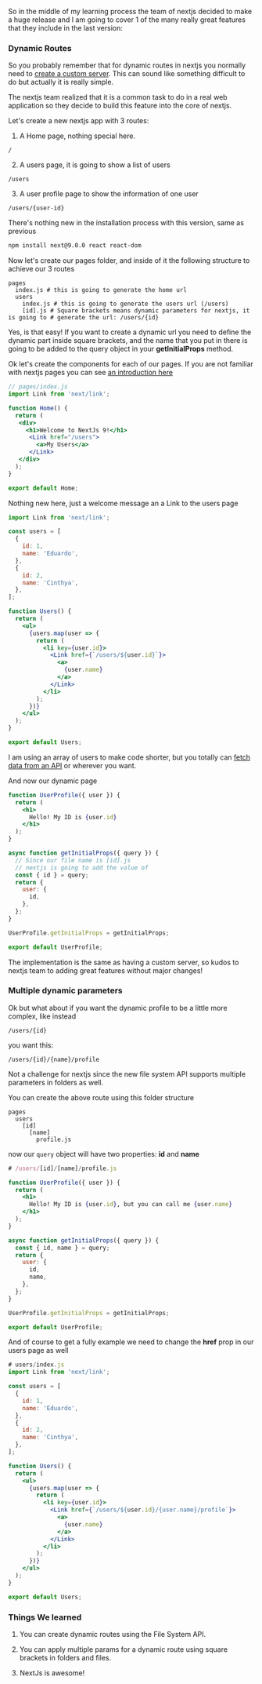 So in the middle of my learning process the team of nextjs decided to make a huge release and I am going to cover 1 of the many really great features that they include in the last version:

### Dynamic Routes

So you probably remember that for dynamic routes in nextjs you normally need to [create a custom server](https://blog.eperedo.com/2019/06/28/learning-nextjs-day-eight/). This can sound like something difficult to do but actually it is really simple.

The nextjs team realized that it is a common task to do in a real web application so they decide to build this feature into the core of nextjs.

Let's create a new nextjs app with 3 routes:

1. A Home page, nothing special here.
```
/
```
2. A users page, it is going to show a list of users

```
/users
```
3. A user profile page to show the information of one user

```
/users/{user-id}
```

There's nothing new in the installation process with this version, same as previous

```bash
npm install next@9.0.0 react react-dom
```

Now let's create our pages folder, and inside of it the following structure to achieve our 3 routes

```
pages
  index.js # this is going to generate the home url
  users
    index.js # this is going to generate the users url (/users)
    [id].js # Square brackets means dynamic parameters for nextjs, it is going to # generate the url: /users/{id}
```

Yes, is that easy! If you want to create a dynamic url you need to define the dynamic part inside square brackets, and the name that you put in there is going to be added to the query object in your **getInitialProps** method.

Ok let's create the components for each of our pages. If you are not familiar with nextjs pages you can see [an introduction here](https://blog.eperedo.com/2019/06/16/learning-next-day-one/)

```jsx
// pages/index.js
import Link from 'next/link';

function Home() {
  return (
   <div>
     <h1>Welcome to NextJs 9!</h1>
      <Link href="/users">
        <a>My Users</a>
      </Link>
   </div>
  );
}

export default Home;
```

Nothing new here, just a welcome message an a Link to the users page  

```jsx
import Link from 'next/link';

const users = [
  {
    id: 1,
    name: 'Eduardo',
  },
  {
    id: 2,
    name: 'Cinthya',
  },
];

function Users() {
  return (
    <ul>
      {users.map(user => {
        return (
          <li key={user.id}>
            <Link href={`/users/${user.id}`}>
              <a>
                {user.name}
              </a>
            </Link>
          </li>
        );
      })}
    </ul>
  );
}

export default Users;
```

I am using an array of users to make code shorter, but you totally can [fetch data from an API](https://blog.eperedo.com/2019/06/18/learning-next-day-two/) or wherever you want.

And now our dynamic page

```jsx
function UserProfile({ user }) {
  return (
    <h1>
      Hello! My ID is {user.id}
    </h1>
  );
}

async function getInitialProps({ query }) {
  // Since our file name is [id].js
  // nextjs is going to add the value of
  const { id } = query;
  return {
    user: {
      id,
    },
  };
}

UserProfile.getInitialProps = getInitialProps;

export default UserProfile;
```

The implementation is the same as having a custom server, so kudos to nextjs team to adding great features without major changes!

### Multiple dynamic parameters

Ok but what about if you want the dynamic profile to be a little more complex, like instead

```
/users/{id}
```

you want this:

```
/users/{id}/{name}/profile
```

Not a challenge for nextjs since the new file system API supports multiple parameters in folders as well.

You can create the above route using this folder structure

```
pages
  users
    [id]
      [name]
        profile.js
```

now our ```query``` object will have two properties: **id** and **name**

```jsx
# /users/[id]/[name]/profile.js

function UserProfile({ user }) {
  return (
    <h1>
      Hello! My ID is {user.id}, but you can call me {user.name}
    </h1>
  );
}

async function getInitialProps({ query }) {
  const { id, name } = query;
  return {
    user: {
      id,
      name,
    },
  };
}

UserProfile.getInitialProps = getInitialProps;

export default UserProfile;
```

And of course to get a fully example we need to change the **href** prop in our users page as well

```jsx
# users/index.js
import Link from 'next/link';

const users = [
  {
    id: 1,
    name: 'Eduardo',
  },
  {
    id: 2,
    name: 'Cinthya',
  },
];

function Users() {
  return (
    <ul>
      {users.map(user => {
        return (
          <li key={user.id}>
            <Link href={`/users/${user.id}/{user.name}/profile`}>
              <a>
                {user.name}
              </a>
            </Link>
          </li>
        );
      })}
    </ul>
  );
}

export default Users;
```

### Things We learned

1. You can create dynamic routes using the File System API.

2. You can apply multiple params for a dynamic route using square brackets in folders and files.

3. NextJs is awesome!
